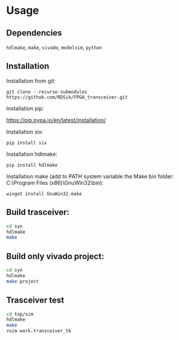 # Usage

## Dependencies 

`hdlmake`, `make`, `vivado`, `modelsim`, `python`

## Installation

Installation from git:

    git clone --recurse-submodules https://github.com/RDSik/FPGA_transceiver.git

Installation pip:

  https://pip.pypa.io/en/latest/installation/

Installation six:

    pip install six
    
Installation hdlmake:

    pip install hdlmake

Installation make (add to PATH system variable the Make bin folder: C:\Program Files (x86)\GnuWin32\bin):

    winget install GnuWin32.make

## Build trasceiver:
```bash
cd syn
hdlmake
make
```

## Build only vivado project:
```bash
cd syn
hdlmake
make project
```

## Trasceiver test
```bash
cd top/sim
hdlmake
make
vsim work.transceiver_tb
```
